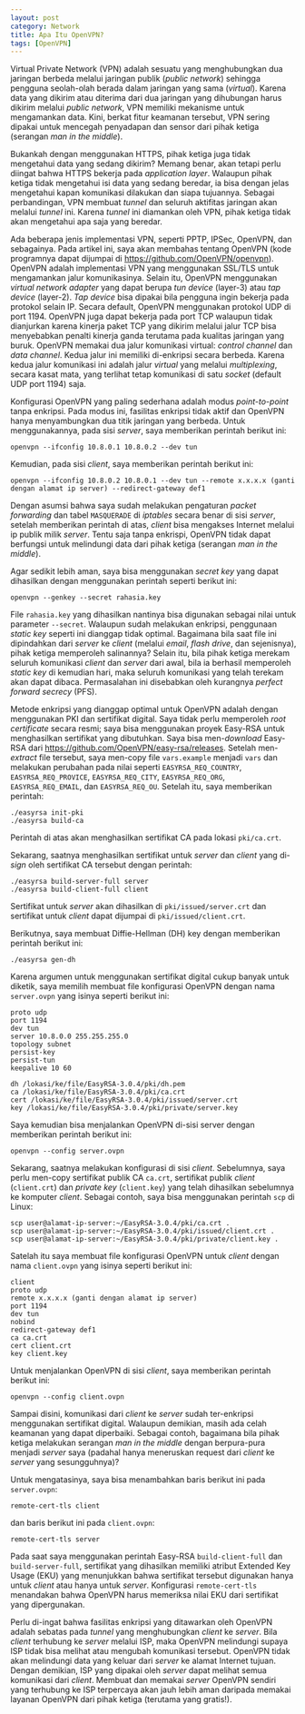 ```yaml
---
layout: post
category: Network
title: Apa Itu OpenVPN?
tags: [OpenVPN]
---
```


Virtual Private Network (VPN) adalah sesuatu yang menghubungkan dua jaringan berbeda melalui jaringan publik (*public network*) sehingga pengguna seolah-olah berada dalam jaringan yang sama (*virtual*).  Karena data yang dikirim atau diterima dari dua jaringan yang dihubungan harus dikirim melalui *public network*, VPN memiliki mekanisme untuk mengamankan data.  Kini, berkat fitur keamanan tersebut, VPN sering dipakai untuk mencegah penyadapan dan sensor dari pihak ketiga (serangan *man in the middle*).

Bukankah dengan menggunakan HTTPS, pihak ketiga juga tidak mengetahui data yang sedang dikirim?  Memang benar, akan tetapi perlu diingat bahwa HTTPS bekerja pada *application layer*.  Walaupun pihak ketiga tidak mengetahui isi data yang sedang beredar, ia bisa dengan jelas mengetahui kapan komunikasi dilakukan dan siapa tujuannya.  Sebagai perbandingan, VPN membuat *tunnel* dan seluruh aktifitas jaringan akan melalui *tunnel* ini.  Karena *tunnel* ini diamankan oleh VPN, pihak ketiga tidak akan mengetahui apa saja yang beredar.

Ada beberapa jenis implementasi VPN, seperti PPTP, IPSec, OpenVPN, dan sebagainya.  Pada artikel ini, saya akan membahas tentang OpenVPN (kode programnya dapat dijumpai di <https://github.com/OpenVPN/openvpn>).  OpenVPN adalah implementasi VPN yang menggunakan SSL/TLS untuk mengamankan jalur komunikasinya.  Selain itu, OpenVPN menggunakan *virtual network adapter* yang dapat berupa *tun device* (layer-3) atau *tap device* (layer-2).  *Tap device* bisa dipakai bila pengguna ingin bekerja pada protokol selain IP. Secara default, OpenVPN menggunakan protokol UDP di port 1194.  OpenVPN juga dapat bekerja pada port TCP walaupun tidak dianjurkan karena kinerja paket TCP yang dikirim melalui jalur TCP bisa menyebabkan penalti kinerja ganda terutama pada kualitas jaringan yang buruk.  OpenVPN memakai dua jalur komunikasi virtual: *control channel* dan *data channel*.  Kedua jalur ini memiliki di-enkripsi secara berbeda.  Karena kedua jalur komunikasi ini adalah jalur *virtual* yang melalui *multiplexing*, secara kasat mata, yang terlihat tetap komunikasi di satu *socket* (default UDP port 1194) saja.

Konfigurasi OpenVPN yang paling sederhana adalah modus *point-to-point* tanpa enkripsi.  Pada modus ini, fasilitas enkripsi tidak aktif dan OpenVPN hanya menyambungkan dua titik jaringan yang berbeda.  Untuk menggunakannya, pada sisi *server*, saya memberikan perintah berikut ini:

```
openvpn --ifconfig 10.8.0.1 10.8.0.2 --dev tun
```

Kemudian, pada sisi *client*, saya memberikan perintah berikut ini:

```
openvpn --ifconfig 10.8.0.2 10.8.0.1 --dev tun --remote x.x.x.x (ganti dengan alamat ip server) --redirect-gateway def1
```

Dengan asumsi bahwa saya sudah melakukan pengaturan *packet forwarding* dan tabel `MASQUERADE` di *iptables* secara benar di sisi *server*, setelah memberikan perintah di atas, *client* bisa mengakses Internet melalui ip publik milik *server*.  Tentu saja tanpa enkrispi, OpenVPN tidak dapat berfungsi untuk melindungi data dari pihak ketiga (serangan *man in the middle*).

Agar sedikit lebih aman, saya bisa menggunakan *secret key* yang dapat dihasilkan dengan menggunakan perintah seperti berikut ini:

```
openvpn --genkey --secret rahasia.key
```

File `rahasia.key` yang dihasilkan nantinya bisa digunakan sebagai nilai untuk parameter `--secret`.  Walaupun sudah melakukan enkripsi, penggunaan *static key* seperti ini dianggap tidak optimal.  Bagaimana bila saat file ini dipindahkan dari *server* ke *client* (melalui *email*, *flash drive*, dan sejenisnya), pihak ketiga memperoleh salinannya?  Selain itu, bila pihak ketiga merekam seluruh komunikasi *client* dan *server* dari awal, bila ia berhasil memperoleh *static key* di kemudian hari, maka seluruh komunikasi yang telah terekam akan dapat dibaca.  Permasalahan ini disebabkan oleh kurangnya *perfect forward secrecy* (PFS).

Metode enkripsi yang dianggap optimal untuk OpenVPN adalah dengan menggunakan PKI dan sertifikat digital.  Saya tidak perlu memperoleh *root certificate* secara resmi; saya bisa menggunakan proyek Easy-RSA untuk menghasilkan sertifikat yang dibutuhkan.  Saya bisa men-*download* Easy-RSA dari <https://github.com/OpenVPN/easy-rsa/releases>.  Setelah men-*extract* file tersebut, saya men-copy file `vars.example` menjadi `vars` dan melakukan perubahan pada nilai seperti `EASYRSA_REQ_COUNTRY`, `EASYRSA_REQ_PROVICE`, `EASYRSA_REQ_CITY`, `EASYRSA_REQ_ORG`, `EASYRSA_REQ_EMAIL`, dan `EASYRSA_REQ_OU`.  Setelah itu, saya memberikan perintah:

```
./easyrsa init-pki
./easyrsa build-ca
```

Perintah di atas akan menghasilkan sertifikat CA pada lokasi `pki/ca.crt`.

Sekarang, saatnya menghasilkan sertifikat untuk *server* dan *client* yang di-*sign* oleh sertifikat CA tersebut dengan perintah:

```
./easyrsa build-server-full server
./easyrsa build-client-full client
```

Sertifikat untuk *server* akan dihasilkan di `pki/issued/server.crt` dan sertifikat untuk *client* dapat dijumpai di `pki/issued/client.crt`.

Berikutnya, saya membuat Diffie-Hellman (DH) key dengan memberikan perintah berikut ini:

```
./easyrsa gen-dh
```

Karena argumen untuk menggunakan sertifikat digital cukup banyak untuk diketik, saya memilih membuat file konfigurasi OpenVPN dengan nama `server.ovpn` yang isinya seperti berikut ini:

```
proto udp
port 1194
dev tun
server 10.8.0.0 255.255.255.0
topology subnet
persist-key
persist-tun
keepalive 10 60

dh /lokasi/ke/file/EasyRSA-3.0.4/pki/dh.pem
ca /lokasi/ke/file/EasyRSA-3.0.4/pki/ca.crt
cert /lokasi/ke/file/EasyRSA-3.0.4/pki/issued/server.crt
key /lokasi/ke/file/EasyRSA-3.0.4/pki/private/server.key
```

Saya kemudian bisa menjalankan OpenVPN di-sisi server dengan memberikan perintah berikut ini:

```
openvpn --config server.ovpn
```

Sekarang, saatnya melakukan konfigurasi di sisi *client*.  Sebelumnya, saya perlu men-copy sertifikat publik CA `ca.crt`, sertifikat publik *client* (`client.crt`) dan *private key* (`client.key`) yang telah dihasilkan sebelumnya ke komputer *client*.  Sebagai contoh, saya bisa menggunakan perintah `scp` di Linux:

```
scp user@alamat-ip-server:~/EasyRSA-3.0.4/pki/ca.crt .
scp user@alamat-ip-server:~/EasyRSA-3.0.4/pki/issued/client.crt .
scp user@alamat-ip-server:~/EasyRSA-3.0.4/pki/private/client.key .
```

Satelah itu saya membuat file konfigurasi OpenVPN untuk *client* dengan nama `client.ovpn` yang isinya seperti berikut ini:

```
client
proto udp
remote x.x.x.x (ganti dengan alamat ip server)
port 1194
dev tun
nobind
redirect-gateway def1
ca ca.crt
cert client.crt
key client.key
```

Untuk menjalankan OpenVPN di sisi *client*, saya memberikan perintah berikut ini:

```
openvpn --config client.ovpn
```

Sampai disini, komunikasi dari *client* ke *server* sudah ter-enkripsi menggunakan sertifikat digital.  Walaupun demikian, masih ada celah keamanan yang dapat diperbaiki.  Sebagai contoh, bagaimana bila pihak ketiga melakukan serangan *man in the middle* dengan berpura-pura menjadi *server* saya (padahal hanya meneruskan request dari *client* ke *server* yang sesungguhnya)?

Untuk mengatasinya, saya bisa menambahkan baris berikut ini pada `server.ovpn`:

```
remote-cert-tls client
```

dan baris berikut ini pada `client.ovpn`:

```
remote-cert-tls server
```

Pada saat saya menggunakan perintah Easy-RSA `build-client-full` dan `build-server-full`, sertifikat yang dihasilkan memiliki atribut Extended Key Usage (EKU) yang menunjukkan bahwa sertifikat tersebut digunakan hanya untuk *client* atau hanya untuk *server*.  Konfigurasi `remote-cert-tls` menandakan bahwa OpenVPN harus memeriksa nilai EKU dari sertifikat yang dipergunakan.

Perlu di-ingat bahwa fasilitas enkripsi yang ditawarkan oleh OpenVPN adalah sebatas pada *tunnel* yang menghubungkan *client* ke *server*.  Bila *client* terhubung ke *server* melalui ISP, maka OpenVPN melindungi supaya ISP tidak bisa melihat atau mengubah komunikasi tersebut.  OpenVPN tidak akan melindungi data yang keluar dari *server* ke alamat Internet tujuan.  Dengan demikian, ISP yang dipakai oleh *server*  dapat melihat semua komunikasi dari *client*.  Membuat dan memakai *server* OpenVPN sendiri yang terhubung ke ISP terpercaya akan jauh lebih aman daripada memakai layanan OpenVPN dari pihak ketiga (terutama yang gratis!).